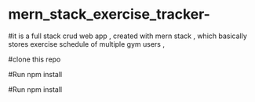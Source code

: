 # mern_stack_exercise_tracker-

#it is a full stack crud  web app , created with mern stack , which basically stores exercise schedule of multiple gym users ,  

#clone this repo 

#Run npm install 

#Run npm install 
